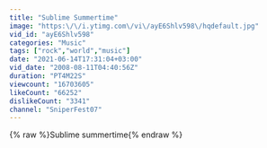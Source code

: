 ```yaml
---
title: "Sublime Summertime"
image: "https:\/\/i.ytimg.com\/vi\/ayE6Shlv598\/hqdefault.jpg"
vid_id: "ayE6Shlv598"
categories: "Music"
tags: ["rock","world","music"]
date: "2021-06-14T17:31:04+03:00"
vid_date: "2008-08-11T04:40:56Z"
duration: "PT4M22S"
viewcount: "16703605"
likeCount: "66252"
dislikeCount: "3341"
channel: "SniperFest07"
---
```

{% raw %}Sublime summertime{% endraw %}
